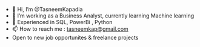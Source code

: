 - 👋 Hi, I’m @TasneemKapadia
- 👀 I’m working as a Business Analyst, currently learning Machine learning
- 🌱 Experienced in SQL, PowerBi , Python
- 📫 How to reach me : tasneemkap@gmail.com
- Open to new job opportunites & freelance projects
<!---
TasneemKapadia/TasneemKapadia is a ✨ special ✨ repository because its `README.md` (this file) appears on your GitHub profile.
You can click the Preview link to take a look at your changes.
--->
